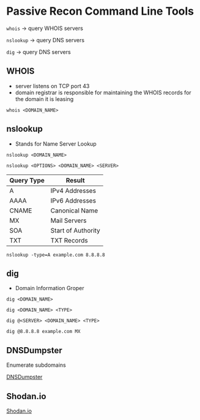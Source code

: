 # Passive Recon Command Line Tools

`whois` -> query WHOIS servers

`nslookup` -> query DNS servers

`dig` -> query DNS servers

## WHOIS

- server listens on TCP port 43
- domain registrar is responsible for maintaining the WHOIS records for the domain it is leasing

`whois <DOMAIN_NAME>`

## nslookup

- Stands for Name Server Lookup

`nslookup <DOMAIN_NAME>`

`nslookup <OPTIONS> <DOMAIN_NAME> <SERVER>`

| Query Type | Result |
| --- | --- |
| A | IPv4 Addresses |
| AAAA | IPv6 Addresses |
| CNAME | Canonical Name |
| MX | Mail Servers |
| SOA | Start of Authority |
| TXT | TXT Records |

`nslookup -type=A example.com 8.8.8.8`

## dig

- Domain Information Groper

`dig <DOMAIN_NAME>`

`dig <DOMAIN_NAME> <TYPE>`

`dig @<SERVER> <DOMAIN_NAME> <TYPE>`
	

`dig @8.8.8.8 example.com MX`

## DNSDumpster

Enumerate subdomains

[DNSDumpster](https://dnsdumpster.com/)

## Shodan.io

[Shodan.io](https://www.shodan.io/)




